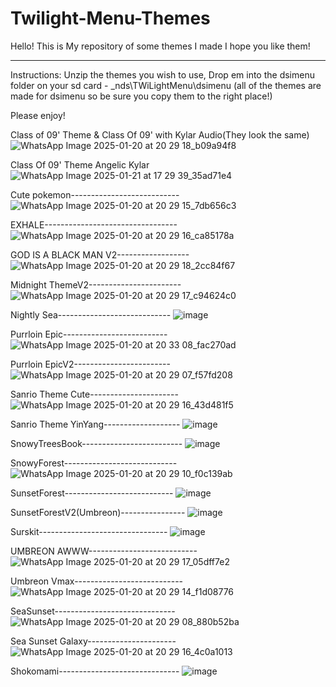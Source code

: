 # Twilight-Menu-Themes
Hello!
This is My repository of some themes I made
I hope you like them!

-------------------------------------------------------------------------------------------------------------------------------

Instructions:
Unzip the themes you wish to use, Drop em into the dsimenu folder on your 
sd card - \_nds\TWiLightMenu\dsimenu (all of the themes are made for dsimenu so be sure you copy them to the right place!)

Please enjoy!

Class of 09' Theme & Class Of 09' with Kylar Audio(They look the same)
![WhatsApp Image 2025-01-20 at 20 29 18_b09a94f8](https://github.com/user-attachments/assets/9b803029-095d-4ceb-8824-072ba59195a0)

Class Of 09' Theme Angelic Kylar
![WhatsApp Image 2025-01-21 at 17 29 39_35ad71e4](https://github.com/user-attachments/assets/527280da-16e9-429d-a6a6-579b099c2908)

Cute pokemon---------------------------
![WhatsApp Image 2025-01-20 at 20 29 15_7db656c3](https://github.com/user-attachments/assets/dcbca91b-d752-45cc-9883-792249845ed3)

EXHALE---------------------------------
![WhatsApp Image 2025-01-20 at 20 29 16_ca85178a](https://github.com/user-attachments/assets/6d6685a6-3630-471a-82d7-42debc9a4e42)

GOD IS A BLACK MAN V2------------------
![WhatsApp Image 2025-01-20 at 20 29 18_2cc84f67](https://github.com/user-attachments/assets/43182fbd-0b05-40a8-aaff-98b18480a217)

Midnight ThemeV2-----------------------
![WhatsApp Image 2025-01-20 at 20 29 17_c94624c0](https://github.com/user-attachments/assets/de2ea96a-7619-4cc3-9cf0-4a4cbd53dfe6)

Nightly Sea----------------------------
![image](https://github.com/user-attachments/assets/5f3fe92f-39b0-46a8-b50d-3aeb8a7b5503)

Purrloin Epic--------------------------
![WhatsApp Image 2025-01-20 at 20 33 08_fac270ad](https://github.com/user-attachments/assets/ea954dd7-edeb-4647-9824-9269f9f71be3)

Purrloin EpicV2------------------------
![WhatsApp Image 2025-01-20 at 20 29 07_f57fd208](https://github.com/user-attachments/assets/c40a2f3e-eaf5-4664-9351-e2a3a80ea2fd)

Sanrio Theme Cute----------------------
![WhatsApp Image 2025-01-20 at 20 29 16_43d481f5](https://github.com/user-attachments/assets/85dac0ad-fe41-432b-a11f-5ab94db8b2b7)

Sanrio Theme YinYang-------------------
![image](https://github.com/user-attachments/assets/82a24375-f942-424e-b2aa-e58fd03b163e)

SnowyTreesBook-------------------------
![image](https://github.com/user-attachments/assets/afee8d68-4003-49ad-9ea5-164692c62d35)

SnowyForest----------------------------
![WhatsApp Image 2025-01-20 at 20 29 10_f0c139ab](https://github.com/user-attachments/assets/5b1722c7-3268-4a90-8391-ee72a1188e8b)

SunsetForest---------------------------
![image](https://github.com/user-attachments/assets/d8139d2b-f13a-4b44-9c19-bbaca377b23f)

SunsetForestV2(Umbreon)----------------
![image](https://github.com/user-attachments/assets/578ffa52-a75a-4e9e-86f4-9395c17d3115)

Surskit--------------------------------
![image](https://github.com/user-attachments/assets/3118b69b-c937-4ce5-96a7-860c843ed35a)

UMBREON AWWW---------------------------
![WhatsApp Image 2025-01-20 at 20 29 17_05dff7e2](https://github.com/user-attachments/assets/e68d96c1-6516-4bc8-861f-fd0ec4b19c49)

Umbreon Vmax---------------------------
![WhatsApp Image 2025-01-20 at 20 29 14_f1d08776](https://github.com/user-attachments/assets/b12b569b-0123-404a-bbcd-a3472e354e2a)

SeaSunset------------------------------
![WhatsApp Image 2025-01-20 at 20 29 08_880b52ba](https://github.com/user-attachments/assets/91ac71dc-e7be-42ca-b605-2e196e1d9ee4)

Sea Sunset Galaxy----------------------
![WhatsApp Image 2025-01-20 at 20 29 16_4c0a1013](https://github.com/user-attachments/assets/b8dc0316-f658-4f04-875f-357456a4b34e)

Shokomami------------------------------
![image](https://github.com/user-attachments/assets/6d302fb6-8dc8-4d87-b5c9-1a69518a7b8b)

